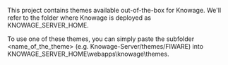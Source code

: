 This project contains themes available out-of-the-box for Knowage. We'll refer to the folder where Knowage is deployed as KNOWAGE_SERVER_HOME.

To use one of these themes, you can simply paste the subfolder <name_of_the_theme> (e.g. Knowage-Server/themes/FIWARE) into KNOWAGE_SERVER_HOME\webapps\knowage\themes.
